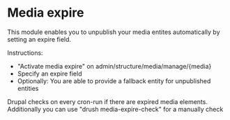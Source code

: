 # Media expire

This module enables you to unpublish your media entites automatically by setting an expire field.

Instructions:
 - "Activate media expire" on admin/structure/media/manage/{media}
 - Specify an expire field
 - Optionally: You are able to provide a fallback entity for unpublished entities

Drupal checks on every cron-run if there are expired media elements. Additionally you can use "drush media-expire-check" for a manually check
